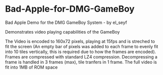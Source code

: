 # Bad-Apple-for-DMG-GameBoy
Bad Apple Demo for the DMG GameBoy System - by el_seyf

Demonstrates video playing capabilities of the GameBoy

The Video is encoded to 160x72 pixels, playing at 15fps and is streched to fit the screen (An empty bar of pixels was added to each frame to evenly fit into 10 tiles vertically, this is required due to how the frames are encoded).
Frames are compressed with standard LZ4 compression. Decompressing a frame is handled in 3 frames (max), tile tranfers in 1 frame.
The full video is fit into 1MB of ROM space
